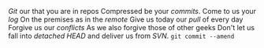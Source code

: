 *Git* our that you are in repos 
Compressed be your *commits*. 
Come to us your *log* 
On the premises as in the *remote* 
Give us today our *pull* of every day 
Forgive us our *conflicts* 
As we also forgive those of other geeks 
Don't let us fall into *detached HEAD* 
and deliver us from *SVN*. 
`git commit --amend`